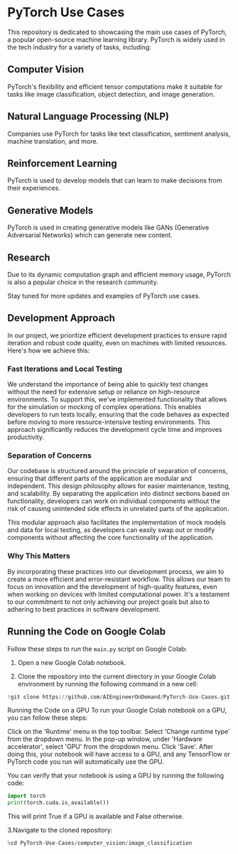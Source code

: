 # PyTorch Use Cases

This repository is dedicated to showcasing the main use cases of PyTorch, a popular open-source machine learning library. PyTorch is widely used in the tech industry for a variety of tasks, including:

## Computer Vision

PyTorch's flexibility and efficient tensor computations make it suitable for tasks like image classification, object detection, and image generation.

## Natural Language Processing (NLP)

Companies use PyTorch for tasks like text classification, sentiment analysis, machine translation, and more.

## Reinforcement Learning

PyTorch is used to develop models that can learn to make decisions from their experiences.

## Generative Models

PyTorch is used in creating generative models like GANs (Generative Adversarial Networks) which can generate new content.

## Research

Due to its dynamic computation graph and efficient memory usage, PyTorch is also a popular choice in the research community.

Stay tuned for more updates and examples of PyTorch use cases.

## Development Approach

In our project, we prioritize efficient development practices to ensure rapid iteration and robust code quality, even on machines with limited resources. Here's how we achieve this:

### Fast Iterations and Local Testing

We understand the importance of being able to quickly test changes without the need for extensive setup or reliance on high-resource environments. To support this, we've implemented functionality that allows for the simulation or mocking of complex operations. This enables developers to run tests locally, ensuring that the code behaves as expected before moving to more resource-intensive testing environments. This approach significantly reduces the development cycle time and improves productivity.

### Separation of Concerns

Our codebase is structured around the principle of separation of concerns, ensuring that different parts of the application are modular and independent. This design philosophy allows for easier maintenance, testing, and scalability. By separating the application into distinct sections based on functionality, developers can work on individual components without the risk of causing unintended side effects in unrelated parts of the application.

This modular approach also facilitates the implementation of mock models and data for local testing, as developers can easily swap out or modify components without affecting the core functionality of the application.

### Why This Matters

By incorporating these practices into our development process, we aim to create a more efficient and error-resistant workflow. This allows our team to focus on innovation and the development of high-quality features, even when working on devices with limited computational power. It's a testament to our commitment to not only achieving our project goals but also to adhering to best practices in software development.

## Running the Code on Google Colab

Follow these steps to run the `main.py` script on Google Colab:

1. Open a new Google Colab notebook.

2. Clone the repository into the current directory in your Google Colab environment by running the following command in a new cell:

```python
!git clone https://github.com/AIEngineerOnDemand/PyTorch-Use-Cases.git
```

Running the Code on a GPU
To run your Google Colab notebook on a GPU, you can follow these steps:

Click on the 'Runtime' menu in the top toolbar.
Select 'Change runtime type' from the dropdown menu.
In the pop-up window, under 'Hardware accelerator', select 'GPU' from the dropdown menu.
Click 'Save'.
After doing this, your notebook will have access to a GPU, and any TensorFlow or PyTorch code you run will automatically use the GPU.

You can verify that your notebook is using a GPU by running the following code:

```python
import torch
print(torch.cuda.is_available())
```
This will print True if a GPU is available and False otherwise.


3.Navigate to the cloned repository:

```python
%cd PyTorch-Use-Cases/computer_vision/image_classification
```
